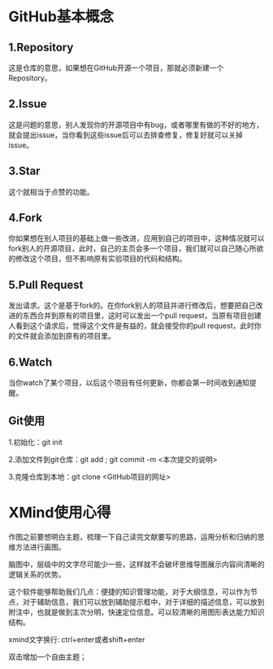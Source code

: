 # GitHub基本概念

## 1.Repository

这是仓库的意思，如果想在GitHub开源一个项目，那就必须新建一个Repository。

## 2.Issue

这是问题的意思，别人发现你的开源项目中有bug，或者哪里有做的不好的地方，就会提出issue，当你看到这些issue后可以去排查修复，修复好就可以关掉issue。

## 3.Star

这个就相当于点赞的功能。

## 4.Fork

你如果想在别人项目的基础上做一些改进，应用到自己的项目中，这种情况就可以fork别人的开源项目，此时，自己的主页会多一个项目，我们就可以自己随心所欲的修改这个项目，但不影响原有实验项目的代码和结构。

## 5.Pull Request

发出请求。这个是基于fork的。在你fork别人的项目并进行修改后，想要把自己改进的东西合并到原有的项目里，这时可以发出一个pull request，当原有项目创建人看到这个请求后，觉得这个文件是有益的，就会接受你的pull request，此时你的文件就会添加到原有的项目里。

## 6.Watch

当你watch了某个项目，以后这个项目有任何更新，你都会第一时间收到通知提醒。

## Git使用

1.初始化：git init

2.添加文件到git仓库：git add <file> ; git commit -m <本次提交的说明>

3.克隆仓库到本地：git clone <GitHub项目的网址>



# XMind使用心得

作图之前要想明白主题，梳理一下自己读完文献要写的思路，运用分析和归纳的思维方法进行画图。

脑图中，层级中的文字尽可能少一些，这样就不会破坏思维导图展示内容间清晰的逻辑关系的优势。

这个软件能够帮助我们几点：便捷的知识管理功能，对于大纲信息，可以作为节点，对于辅助信息，我们可以放到辅助提示框中，对于详细的描述信息，可以放到附注中，也就是做到主次分明，快速定位信息。可以较清晰的用图形表达能力知识结构。

xmind文字换行: ctrl+enter或者shift+enter

双击增加一个自由主题；



